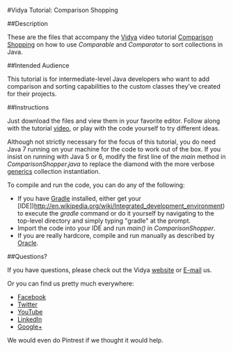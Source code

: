 #Vidya Tutorial: Comparison Shopping

##Description

These are the files that accompany the [Vidya](http://www.vidyasource.com) video tutorial 
[Comparison Shopping](https://www.youtube.com/channel/UC24LVc8Bb65SF6LW-SLog9A) on how to use *Comparable* and
*Comparator* to sort collections in Java.


##Intended Audience

This tutorial is for intermediate-level Java developers who want to add comparison and sorting capabilities to the
custom classes they’ve created for their projects.


##Instructions

Just download the files and view them in your favorite editor. Follow along with the tutorial [video](https://www.youtube.com/channel/UC24LVc8Bb65SF6LW-SLog9A),
or play with the code yourself to try different ideas.

Although not strictly necessary for the focus of this tutorial, you do need Java 7 running on your machine for the code to work
out of the box. If you insist on running with Java 5 or 6, modify the first line of the *main* method in
*ComparisonShopper.java* to replace the diamond with the more verbose [generics](http://docs.oracle.com/javase/tutorial/java/generics/)
collection instantiation.

To compile and run the code, you can do any of the following:
* If you have [Gradle](http://www.gradle.org/) installed, either get your [IDE])http://en.wikipedia.org/wiki/Integrated_development_environment)
to execute the *gradle* command or do it yourself by navigating to the top-level directory and simply typing "gradle" at
the prompt.
* Import the code into your IDE and run *main()* in *ComparisonShopper*.
* If you are really hardcore, compile and run manually as described by [Oracle](http://www.oracle.com/technetwork/java/compile-136656.html).

##Questions?

If you have questions, please check out the Vidya [website](http://www.vidyasource.com) or [E-mail](mailto:info@vidyasource.com) us.

Or you can find us pretty much everywhere:

* [Facebook](https://www.facebook.com/pages/Vidya-LLC/514602035285438)
* [Twitter](https://twitter.com/VidyaLLC)
* [YouTube](https://www.youtube.com/channel/UC24LVc8Bb65SF6LW-SLog9A)
* [LinkedIn](http://www.linkedin.com/company/3285099?trk=prof-exp-company-name)
* [Google+](https://plus.google.com/111776360900546019228)

We would even do Pintrest if we thought it would help.

